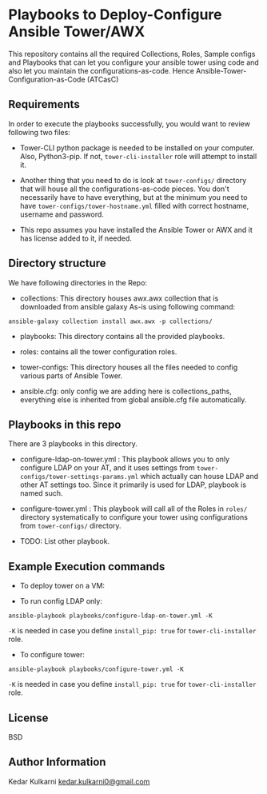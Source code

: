 # Playbooks to Deploy-Configure Ansible Tower/AWX


This repository contains all the required Collections, Roles, Sample configs and Playbooks that can let you configure your ansible tower using code and also let you maintain the configurations-as-code. Hence Ansible-Tower-Configuration-as-Code (ATCasC)

Requirements
------------
In order to execute the playbooks successfully, you would want to review following two files:

* Tower-CLI python package is needed to be installed on your computer. Also, Python3-pip. If not, `tower-cli-installer` role will attempt to install it.

* Another thing that you need to do is look at `tower-configs/` directory that will house all the configurations-as-code pieces. You don't necessarily have to have everything, but at the minimum you need to have `tower-configs/tower-hostname.yml` filled with correct hostname, username and password.

* This repo assumes you have installed the Ansible Tower or AWX and it has license added to it, if needed.

Directory structure
-------------------

We have following directories in the Repo:

* collections: This directory houses awx.awx collection that is downloaded from ansible galaxy As-is using following command:
```
ansible-galaxy collection install awx.awx -p collections/
```

* playbooks: This directory contains all the provided playbooks.

* roles: contains all the tower configuration roles.

* tower-configs: This directory houses all the files needed to config various parts of Ansible Tower.

* ansible.cfg: only config we are adding here is collections_paths, everything else is inherited from global ansible.cfg file automatically.

Playbooks in this repo
----------------------
There are 3 playbooks in this directory.
* configure-ldap-on-tower.yml : This playbook allows you to only configure LDAP on your AT, and it uses settings from `tower-configs/tower-settings-params.yml` which actually can house LDAP and other AT settings too. Since it primarily is used for LDAP, playbook is named such.

* configure-tower.yml : This playbook will call all of the Roles in `roles/` directory systematically to configure your tower using configurations from `tower-configs/` directory.

* TODO: List other playbook.



Example Execution commands
---------------------------

* To deploy tower on a VM: <LINK TO Infra Playbooks>

* To run config LDAP only:
```
ansible-playbook playbooks/configure-ldap-on-tower.yml -K
```
`-K` is needed in case you define `install_pip: true` for `tower-cli-installer` role.

* To configure tower:
```
ansible-playbook playbooks/configure-tower.yml -K
```
`-K` is needed in case you define `install_pip: true` for `tower-cli-installer` role.


License
-------

BSD

Author Information
------------------

Kedar Kulkarni <kedar.kulkarni0@gmail.com>
